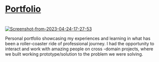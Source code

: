 # <a href="https://sachin-purohit.netlify.app/#about">Portfolio</a>
# 
<a href="https://ibb.co/mXvfq3d"><img src="https://i.ibb.co/JyxD798/Screenshot-from-2023-04-24-17-27-53.png" alt="Screenshot-from-2023-04-24-17-27-53" border="0"></a>



Personal portfolio showcasing my experiences and learning in what has been a roller-coaster ride of professional journey.
I had the opportunity to interact and work with amazing people on cross -domain projects,
where we built working prototype/solution to the problem we were solving.

